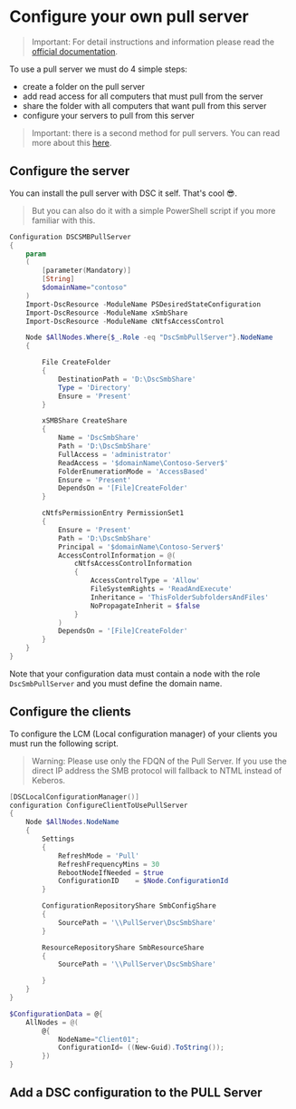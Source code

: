 # Configure your own pull server

> Important: For detail instructions and information please read the [official documentation](https://docs.microsoft.com/en-us/powershell/dsc/pull-server/pullserversmb).

To use a pull server we must do 4 simple steps:

* create a folder on the pull server
* add read access for all computers that must pull from the server
* share the folder with all computers that want pull from this server
* configure your servers to pull from this server

> Important: there is a second method for pull servers. You can read more about this [here](https://docs.microsoft.com/en-us/powershell/dsc/pull-server/pullserver).

## Configure the server

You can install the pull server with DSC it self. That's cool 😎.

> But you can also do it with a simple PowerShell script if you more familiar with this.

```powershell
Configuration DSCSMBPullServer
{
    param
    (
        [parameter(Mandatory)]
        [String]
        $domainName="contoso"
    )
    Import-DscResource -ModuleName PSDesiredStateConfiguration
    Import-DscResource -ModuleName xSmbShare
    Import-DscResource -ModuleName cNtfsAccessControl

    Node $AllNodes.Where{$_.Role -eq "DscSmbPullServer"}.NodeName
    {

        File CreateFolder
        {
            DestinationPath = 'D:\DscSmbShare'
            Type = 'Directory'
            Ensure = 'Present'
        }

        xSMBShare CreateShare
        {
            Name = 'DscSmbShare'
            Path = 'D:\DscSmbShare'
            FullAccess = 'administrator'
            ReadAccess = '$domainName\Contoso-Server$'
            FolderEnumerationMode = 'AccessBased'
            Ensure = 'Present'
            DependsOn = '[File]CreateFolder'
        }

        cNtfsPermissionEntry PermissionSet1
        {
            Ensure = 'Present'
            Path = 'D:\DscSmbShare'
            Principal = '$domainName\Contoso-Server$'
            AccessControlInformation = @(
                cNtfsAccessControlInformation
                {
                    AccessControlType = 'Allow'
                    FileSystemRights = 'ReadAndExecute'
                    Inheritance = 'ThisFolderSubfoldersAndFiles'
                    NoPropagateInherit = $false
                }
            )
            DependsOn = '[File]CreateFolder'
        }
    }
}
```

Note that your configuration data must contain a node with the role `DscSmbPullServer` and you must define the domain name.

## Configure the clients

To configure the LCM (Local configuration manager) of your clients you must run the following script.

> Warning: Please use only the FDQN of the Pull Server. If you use the direct IP address the SMB protocol will fallback to NTML instead of Keberos.

```powershell
[DSCLocalConfigurationManager()]
configuration ConfigureClientToUsePullServer
{
    Node $AllNodes.NodeName
    {
        Settings
        {
            RefreshMode = 'Pull'
            RefreshFrequencyMins = 30
            RebootNodeIfNeeded = $true
            ConfigurationID    = $Node.ConfigurationId
        }

        ConfigurationRepositoryShare SmbConfigShare
        {
            SourcePath = '\\PullServer\DscSmbShare'
        }

        ResourceRepositoryShare SmbResourceShare
        {
            SourcePath = '\\PullServer\DscSmbShare'

        }
    }
}

$ConfigurationData = @{
    AllNodes = @(
        @{
            NodeName="Client01";
            ConfigurationId= ((New-Guid).ToString());
        })
}
```

## Add a DSC configuration to the PULL Server



